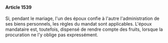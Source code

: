 #### Article 1539

Si, pendant le mariage, l'un des époux confie à l'autre l'administration de ses biens personnels, les règles du mandat sont applicables. L'époux mandataire est, toutefois, dispensé de rendre compte des fruits, lorsque la procuration ne l'y oblige pas expressément.

